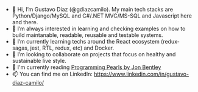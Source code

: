 - 👋 Hi, I’m Gustavo Diaz (@gdiazcamilo). My main tech stacks are Python/Django/MySQL and C#/.NET MVC/MS-SQL and Javascript here and there.
- 👀 I’m always interested in learning and checking examples on how to build maintanable, readable, reusable and testable systems.
- 🌱 I’m currently learning techs around the React ecosystem (redux-sagas, jest, RTL, redux, etc) and Docker.
- 💞️ I’m looking to collaborate on projects that focus on healthy and sustainable live style.
- 📖 I'm currently reading [Programming Pearls by Jon Bentley](https://www.amazon.com/Programming-Pearls-2nd-Jon-Bentley/dp/0201657880)
- 📫 You can find me on LinkedIn: https://www.linkedin.com/in/gustavo-diaz-camilo/

<!---
gdiazcamilo/gdiazcamilo is a ✨ special ✨ repository because its `README.md` (this file) appears on your GitHub profile.
You can click the Preview link to take a look at your changes.
--->

